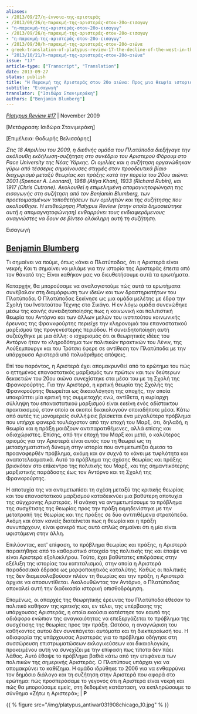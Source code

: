 ```yaml
---
aliases:
- /2013/09/27/η-έννοια-της-αριστεράς
- /2013/09/26/η-παρακμή-της-αριστεράς-στον-20ο-εισαγωγ
- "η-παρακμή-της-αριστεράς-στον-20ο-εισαγωγ"
- /2013/09/26/η-παρακμή-της-αριστεράς-στον-20ο-εισαγωγ
- "η-παρακμή-της-αριστεράς-στον-20ο-εισαγωγ"
- /2013/09/30/h-παρακμή-της-αριστεράς-στον-20ό-αιώνα
- greek-translation-of-platypus-review-17-the-decline-of-the-west-in-the-20th-century
- "2013/10/21/h-παρακμή-της-αριστεράς-στον-20ό-αιώνα"
issue: "17"
article-type: ["Transcript", "Translation"]
date: 2013-09-27
status: publish
title: "Η Παρακμή της Αριστεράς στον 20ο αιώνα: Προς μια θεωρία ιστορικής οπισθοδρόμησης"
subtitle: "Εισαγωγή"
translator: ["Ισιδώρα Στανιμεράκη"]
authors: ["Benjamin Blumberg"]
---
```



[*Platypus Review #17*](category/pr/issue17-pr/) | November 2009

[Μετάφραση: Ισιδώρα Στανιμεράκη]

[Επιμέλεια: Θοδωρής Βελισσάρης]


*Στις 18 Απριλίου του 2009, η διεθνής ομάδα του Πλατύποδα διεξήγαγε την ακόλουθη εκδήλωση-συζήτηση στο συνέδριο του Αριστερού Φόρουμ στο Pace University της Νέας Υόρκης. Οι ομιλίες και η συζήτηση οργανώθηκαν γύρω από τέσσερις σημαίνουσες στιγμές στον προοδευτικά βίαιο διαχωρισμό μεταξύ θεωρίας και πράξης κατά την πορεία του 20ου αιώνα: 2001 (Spencer A. Leonard), 1968 (Atiya Khan), 1933 (Richard Rubin), και 1917 (Chris Cutrone). Ακολουθεί η επιμελημένη απομαγνητοφώνηση της εισαγωγής στη συζήτηση από τον Benjamin Blumberg, των προετοιμασμένων τοποθετήσεων των ομιλητών και της συζήτησης που ακολούθησε. Η επιθεώρηση Platypus Review (στην οποία δημοσιεύτηκε αυτή η απομαγνητοφώνηση) ενθαρρύνει τους ενδιαφερόμενους αναγνώστες να δουν σε βίντεο ολόκληρη αυτή τη συζήτηση.*

Εισαγωγή


## [Benjamin Blumberg](/authors/benjamin-blumberg/)

Τι σημαίνει να πούμε, όπως κάνει ο Πλατύποδας, ότι η Αριστερά είναι νεκρή; Και τι σημαίνει να μιλάμε για την ιστορία της Αριστεράς έπειτα από τον θάνατό της; Είναι καθήκον μας να διευθετήσουμε αυτά τα ερωτήματα.

Καταρχήν, θα μπορούσαμε να αναλογιστούμε πώς αυτά τα ερωτήματα συνέβαλαν στη διαμόρφωση των ιδεών και των δραστηριοτήτων του Πλατύποδα. Ο Πλατύποδας ξεκίνησε ως μια ομάδα μελέτης με έδρα την Σχολή του Ινστιτούτου Τέχνης στο Σικάγο. Η εν λόγω ομάδα συνενώθηκε μέσω της κοινής συνειδητοποίησης πως η κοινωνική και πολιτιστική θεωρία του Αντόρνο και των άλλων μελών του ινστιτούτου κοινωνικής έρευνας της Φρανκφούρτης περιείχε την κληρονομιά του επαναστατικού μαρξισμού της προγενέστερης περιόδου. Η συνειδητοποίηση αυτή συζεύχθηκε με μια άλλη: ο ισχυρισμός ότι οι θεωρητικές ιδέες του Αντόρνο ήταν το κληροδότημα των πολιτικών πρακτικών του Λένιν, της Λούξεμπουργκ και του Τρότσκι έφερε σε αντίθεση τον Πλατύποδα με την υπάρχουσα Αριστερά υπό πολυάριθμες απόψεις.

Επί του παρόντος, η Αριστερά έχει απομακρυνθεί από το ερώτημα του πώς ο ηττημένος επαναστατικός μαρξισμός των πρώτων και των δεύτερων δεκαετιών του 20ου αιώνα συνεχίστηκε στα μέσα του με τη Σχολή της Φρανκφούρτης. Για την Αριστερά, η κριτική θεωρία της Σχολής της Φρανκφούρτης θεωρείται ως δικαιολόγηση της αποχής, την οποία υποκρύπτει μία κριτική της συμμετοχής ενώ, αντίθετα, η κυρίαρχη σύλληψη του επαναστατικού μαρξισμού είναι εκείνη ενός αδίστακτου πρακτικισμού, στον οποίο οι σκοποί δικαιολογούν οποιαδήποτε μέσα. Κάτω από αυτές τις μονομερείς συλλήψεις βρίσκεται ένα μεγαλύτερο πρόβλημα που υπήρχε φανερά τουλάχιστον από την εποχή του Μαρξ, ότι, δηλαδή, η θεωρία και η πράξη μοιάζουν αντιπαρατιθέμενες, αλλά επίσης και αδιαχώριστες. Επίσης, από την εποχή του Μαρξ και μετά, ο καλύτερος ορισμός για την Αριστερά είναι αυτός που τη θεωρεί ως τη μετασχηματιστική δύναμη στην ιστορία που αντιμετωπίζει άμεσα το προαναφερθέν πρόβλημα, ακόμη και αν συχνά το κάνει με τυφλότητα και αναποτελεσματικά. Αυτό το πρόβλημα της σχέσης θεωρίας και πράξης βρισκόταν στο επίκεντρο της πολιτικής του Μαρξ, και της σημαντικότερης μαρξιστικής παράδοσης έως τον Αντόρνο και τη Σχολή της Φρανκφούρτης.

Η αποτυχία της να αντιμετωπίσει τη σχέση μεταξύ της κριτικής θεωρίας και του επαναστατικού μαρξισμού καταδεικνύει μια βαθύτερη αποτυχία της σύγχρονης Αριστεράς. Η ανάγκη να αντιμετωπίσουμε το πρόβλημα της συσχέτισης της θεωρίας προς την πράξη εκμηδενίστηκε με την μετατροπή της θεωρίας και της πράξης σε δύο αντιτιθέμενα στρατόπεδα. Ακόμη και όταν κανείς διατείνεται πως η θεωρία και η πράξη συνυπάρχουν, είναι φανερό πως αυτό απλώς σημαίνει ότι η μία είναι υφιστάμενη στην άλλη.

Επιλύοντας, κατ' επίφαση, το πρόβλημα θεωρίας και πράξης, η Αριστερά παραιτήθηκε από το καθοριστικό στοιχείο της πολιτικής της και έπαψε να είναι Αριστερά εξολοκλήρου. Τούτο, έχει βαθύτατες επιδράσεις στην εξέλιξη της ιστορίας του καπιταλισμού, στην οποία η Αριστερά παραδοσιακά έδρασε ως μορφοποιητικός καταλύτης. Καθώς οι πολιτικές της δεν διαμεσολαβούσαν πλέον τη θεωρίας και την πράξη, η Αριστερά άρχισε να αποσυντίθεται. Ακολουθώντας τον Αντόρνο, ο Πλατύποδας αποκαλεί αυτή την διαδικασία ιστορική οπισθοδρόμηση.

Επομένως, οι απαρχές της θεωρητικής έρευνας του Πλατύποδα έθεσαν το πολιτικό καθήκον της κριτικής και, εν τέλει, της υπέρβασης της υπάρχουσας Αριστεράς, η οποία εκούσια κατέστησε τον εαυτό της αδιάφορο ενώπιον της αναγκαιότητας να επεξεργάζεται το πρόβλημα της συσχέτισης της θεωρίας προς την πράξη. Ωστόσο, η αναγνώριση του καθήκοντος αυτού δεν συνεπάγεται αυτόματα και τη διεκπεραίωσή του. Η αδιαφορία της υπάρχουσας Αριστεράς για το πρόβλημα οδήγησε στη συσσώρευση επιστρωματώσεων εκλογικεύσεων και δικαιολογιών, προκειμένου αυτή να συνεχίζει με την επίφαση πως τίποτα δεν πάει λάθος. Αυτό έθαψε το πρόβλημα βαθιά κάτω από την επιφάνεια των πολιτικών της σημερινής Αριστεράς. Ο Πλατύπους υπάρχει για να απομακρύνει το καθίζημα. Η ομάδα ιδρύθηκε το 2006 για να ενθαρρύνει τον δημόσιο διάλογο και τη συζήτηση στην Αριστερά που αφορά στο ερώτημα: πώς προσπεράσαμε το γεγονός ότι η Αριστερά είναι νεκρή και πώς θα μπορούσαμε εμείς, στη δεδομένη κατάσταση, να εκπληρώσουμε το σύνθημα «Ζήτω η Αριστερά»; | **P**

{{ % figure src="/img/platypus_antiwar031908chicago_10.jpg" % }}

